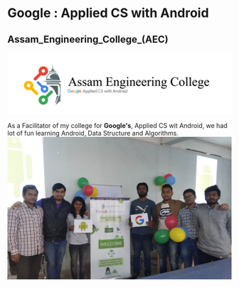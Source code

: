 # Google : Applied CS with Android
Assam_Engineering_College_(AEC)
-
<img src="https://github.com/SKKSaikia/Applied-CS-with-Android-AEC/blob/master/photo/aec.jpg">

As a Facilitator of my college for <b>Google's</b>, Applied CS wit Android, we had lot of fun learning Android, Data Structure and Algorithms. 
<img src="https://github.com/SKKSaikia/Applied-CS-with-Android-AEC/blob/master/photo/google.jpg">

